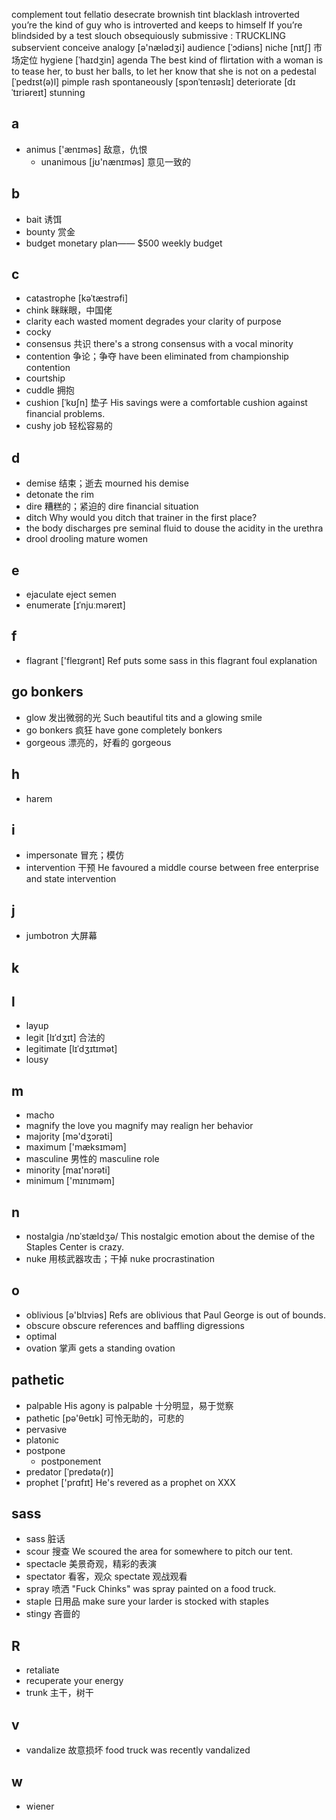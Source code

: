 
complement tout  fellatio desecrate brownish tint blacklash introverted
you’re the kind of guy who is introverted and keeps to himself
If you’re blindsided by a test
slouch
obsequiously submissive : TRUCKLING subservient
conceive
analogy [ə'nælədʒi]
audience [ˈɔdiəns]
niche [nɪtʃ] 市场定位
hygiene [ˈhaɪdʒin]
agenda
The best kind of flirtation with a woman is to tease her, to bust her balls, to let her know that she is not on a pedestal [ˈpedɪst(ə)l]
pimple rash
spontaneously [spɔnˈtenɪəslɪ]
deteriorate [dɪˈtɪriəreɪt]
stunning 

## a
+ animus ['ænɪməs] 敌意，仇恨
  + unanimous [jʊ'nænɪməs] 意见一致的

## b
+ bait 诱饵
+ bounty 赏金
+ budget monetary plan—— $500 weekly budget

## c

+ catastrophe [kəˈtæstrəfi]
+ chink 眯眯眼，中国佬
+ clarity  each wasted moment degrades your clarity of purpose
+ cocky
+ consensus 共识 there's a strong consensus with a vocal minority
+ contention 争论；争夺 have been eliminated from championship contention
+ courtship
+ cuddle 拥抱
+ cushion  [ˈkʊʃn] 垫子 His savings were a comfortable cushion against financial problems.
+ cushy job 轻松容易的

## d
+ demise 结束；逝去 mourned his demise
+ detonate the rim
+ dire 糟糕的；紧迫的 dire financial situation
+ ditch  Why would you ditch that trainer in the first place?
+ the body discharges pre seminal fluid to douse the acidity in the urethra
+ drool drooling mature women

## e
+ ejaculate  eject semen
+ enumerate [ɪˈnjuːməreɪt]

## f
+ flagrant ['fleɪɡrənt] Ref puts some sass in this flagrant foul explanation

## go bonkers
+ glow 发出微弱的光 Such beautiful tits and a glowing smile
+ go bonkers 疯狂 have gone completely bonkers
+ gorgeous 漂亮的，好看的 gorgeous

## h
+ harem

## i
+ impersonate 冒充；模仿
+ intervention 干预 He favoured a middle course between free enterprise and state intervention

## j
+ jumbotron 大屏幕

## k

## l
+ layup
+ legit [lɪˈdʒɪt]  合法的
+ legitimate [lɪˈdʒɪtɪmət] 
+ lousy

## m
+ macho
+ magnify the love you magnify may realign her behavior
+ majority [mə'dʒɔrəti]
+ maximum ['mæksɪməm]
+ masculine 男性的 masculine role
+ minority [maɪ'nɔrəti]
+ minimum ['mɪnɪməm]

## n
+ nostalgia /nɒˈstældʒə/ This nostalgic emotion about the demise of the Staples Center is crazy.
+ nuke 用核武器攻击；干掉 nuke procrastination

## o
+ oblivious [ə'blɪviəs] Refs are oblivious that Paul George is out of bounds.
+ obscure obscure references and baffling digressions
+ optimal
+ ovation 掌声  gets a standing ovation

## pathetic
+ palpable His agony is palpable 十分明显，易于觉察
+ pathetic [pə'θetɪk]  可怜无助的，可悲的
+ pervasive
+ platonic
+ postpone
	+ postponement
+ predator [ˈpredətə(r)] 
+ prophet ['prɑfɪt] He's revered as a prophet on XXX


## sass
+ sass 脏话
+ scour 搜查 We scoured the area for somewhere to pitch our tent.
+ spectacle 美景奇观，精彩的表演
+ spectator 看客，观众  spectate 观战观看
+ spray 喷洒 "Fuck Chinks" was spray painted on a food truck.
+ staple 日用品 make sure your larder is stocked with staples
+ stingy 吝啬的

## R
+ retaliate
+ recuperate your energy
+ trunk 主干，树干

## v
+ vandalize 故意损坏 food truck was recently vandalized

## w
+ wiener